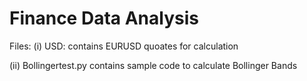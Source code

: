 # Finance Data Analysis

Files:
(i) USD: contains EURUSD quoates for calculation

(ii) Bollingertest.py contains sample code to calculate Bollinger Bands
